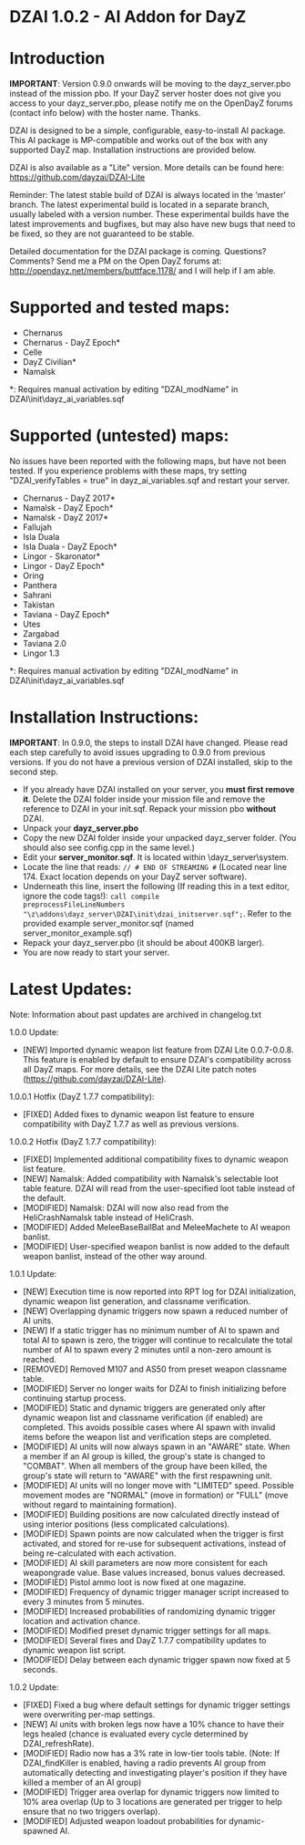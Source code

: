 DZAI 1.0.2 - AI Addon for DayZ
============


Introduction
============
<b>IMPORTANT</b>: Version 0.9.0 onwards will be moving to the dayz_server.pbo instead of the mission pbo. If your DayZ server hoster does not give you access to your dayz_server.pbo, please notify me on the OpenDayZ forums (contact info below) with the hoster name. Thanks.

DZAI is designed to be a simple, configurable, easy-to-install AI package. This AI package is MP-compatible and works out of the box with any supported DayZ map. Installation instructions are provided below.

DZAI is also available as a "Lite" version. More details can be found here: https://github.com/dayzai/DZAI-Lite

Reminder: The latest stable build of DZAI is always located in the 'master' branch. The latest experimental build is located in a separate branch, usually labeled with a version number. These experimental builds have the latest improvements and bugfixes, but may also have new bugs that need to be fixed, so they are not guaranteed to be stable.

Detailed documentation for the DZAI package is coming. Questions? Comments? Send me a PM on the Open DayZ forums at: http://opendayz.net/members/buttface.1178/ and I will help if I am able.

Supported and tested maps:
============
- Chernarus
- Chernarus - DayZ Epoch*
- Celle
- DayZ Civilian*
- Namalsk

*: Requires manual activation by editing "DZAI_modName" in DZAI\init\dayz_ai_variables.sqf

Supported (untested) maps:
============
No issues have been reported with the following maps, but have not been tested. If you experience problems with these maps, try setting "DZAI_verifyTables = true" in dayz_ai_variables.sqf and restart your server.
- Chernarus - DayZ 2017*
- Namalsk - DayZ Epoch*
- Namalsk - DayZ 2017*
- Fallujah
- Isla Duala
- Isla Duala - DayZ Epoch*
- Lingor - Skaronator*
- Lingor - DayZ Epoch*
- Oring
- Panthera
- Sahrani
- Takistan
- Taviana - DayZ Epoch*
- Utes
- Zargabad
- Taviana 2.0
- Lingor 1.3


*: Requires manual activation by editing "DZAI_modName" in DZAI\init\dayz_ai_variables.sqf


Installation Instructions:
============
<b>IMPORTANT</b>: In 0.9.0, the steps to install DZAI have changed. Please read each step carefully to avoid issues upgrading to 0.9.0 from previous versions. If you do not have a previous version of DZAI installed, skip to the second step.
- If you already have DZAI installed on your server, you <b>must first remove it</b>. Delete the DZAI folder inside your mission file and remove the reference to DZAI in your init.sqf. Repack your mission pbo <b>without</b> DZAI.
- Unpack your <b>dayz_server.pbo</b>
- Copy the new DZAI folder inside your unpacked dayz_server folder. (You should also see config.cpp in the same level.)
- Edit your <b>server_monitor.sqf</b>. It is located within \dayz_server\system. 
- Locate the line that reads: <code>// # END OF STREAMING #</code> (Located near line 174. Exact location depends on your DayZ server software).
- Underneath this line, insert the following (If reading this in a text editor, ignore the code tags!): <code>call compile preprocessFileLineNumbers "\z\addons\dayz_server\DZAI\init\dzai_initserver.sqf";</code>. Refer to the provided example server_monitor.sqf (named server_monitor_example.sqf)
- Repack your dayz_server.pbo (it should be about 400KB larger).
- You are now ready to start your server.

Latest Updates:
============

Note: Information about past updates are archived in changelog.txt

1.0.0 Update:

- [NEW] Imported dynamic weapon list feature from DZAI Lite 0.0.7-0.0.8. This feature is enabled by default to ensure DZAI's compatibility across all DayZ maps. For more details, see the DZAI Lite patch notes (https://github.com/dayzai/DZAI-Lite).

1.0.0.1 Hotfix (DayZ 1.7.7 compatibility):

- [FIXED] Added fixes to dynamic weapon list feature to ensure compatibility with DayZ 1.7.7 as well as previous versions.

1.0.0.2 Hotfix (DayZ 1.7.7 compatibility):

- [FIXED] Implemented additional compatibility fixes to dynamic weapon list feature.
- [NEW] Namalsk: Added compatibility with Namalsk's selectable loot table feature. DZAI will read from the user-specified loot table instead of the default. 
- [MODIFIED] Namalsk: DZAI will now also read from the HeliCrashNamalsk table instead of HeliCrash.
- [MODIFIED] Added MeleeBaseBallBat and MeleeMachete to AI weapon banlist.
- [MODIFIED] User-specified weapon banlist is now added to the default weapon banlist, instead of the other way around.

1.0.1 Update:

- [NEW] Execution time is now reported into RPT log for DZAI initialization, dynamic weapon list generation, and classname verification.
- [NEW] Overlapping dynamic triggers now spawn a reduced number of AI units.
- [NEW] If a static trigger has no minimum number of AI to spawn and total AI to spawn is zero, the trigger will continue to recalculate the total number of AI to spawn every 2 minutes until a non-zero amount is reached.
- [REMOVED] Removed M107 and AS50 from preset weapon classname table.
- [MODIFIED] Server no longer waits for DZAI to finish initializing before continuing startup process.
- [MODIFIED] Static and dynamic triggers are generated only after dynamic weapon list and classname verification (if enabled) are completed. This avoids possible cases where AI spawn with invalid items before the weapon list and verification steps are completed.
- [MODIFIED] AI units will now always spawn in an "AWARE" state. When a member if an AI group is killed, the group's state is changed to "COMBAT". When all members of the group have been killed, the group's state will return to "AWARE" with the first respawning unit.
- [MODIFIED] AI units will no longer move with "LIMITED" speed. Possible movement modes are "NORMAL" (move in formation) or "FULL" (move without regard to maintaining formation).
- [MODIFIED] Building positions are now calculated directly instead of using interior positions (less complicated calculations).
- [MODIFIED] Spawn points are now calculated when the trigger is first activated, and stored for re-use for subsequent activations, instead of being re-calculated with each activation.
- [MODIFIED] AI skill parameters are now more consistent for each weapongrade value. Base values increased, bonus values decreased.
- [MODIFIED] Pistol ammo loot is now fixed at one magazine.
- [MODIFIED] Frequency of dynamic trigger manager script increased to every 3 minutes from 5 minutes.
- [MODIFIED] Increased probabilities of randomizing dynamic trigger location and activation chance.
- [MODIFIED] Modified preset dynamic trigger settings for all maps.
- [MODIFIED] Several fixes and DayZ 1.7.7 compatibility updates to dynamic weapon list script.
- [MODIFIED] Delay between each dynamic trigger spawn now fixed at 5 seconds.

1.0.2 Update:

- [FIXED] Fixed a bug where default settings for dynamic trigger settings were overwriting per-map settings.
- [NEW] AI units with broken legs now have a 10% chance to have their legs healed (chance is evaluated every cycle determined by DZAI_refreshRate).
- [MODIFIED] Radio now has a 3% rate in low-tier tools table. (Note: If DZAI_findKiller is enabled, having a radio prevents AI group from automatically detecting and investigating player's position if they have killed a member of an AI group)
- [MODIFIED] Trigger area overlap for dynamic triggers now limited to 10% area overlap (Up to 3 locations are generated per trigger to help ensure that no two triggers overlap).
- [MODIFIED] Adjusted weapon loadout probabilities for dynamic-spawned AI.

